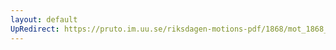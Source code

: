 ```yaml
---
layout: default
UpRedirect: https://pruto.im.uu.se/riksdagen-motions-pdf/1868/mot_1868__ak__298/mot_1868__ak__298-002.pdf
---
```

